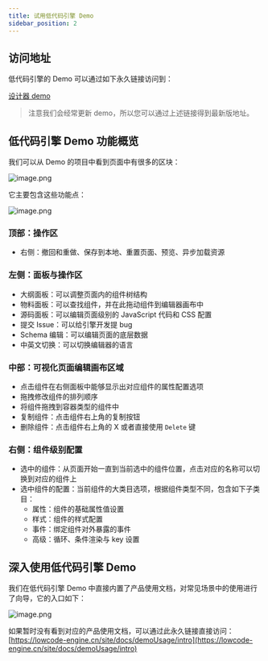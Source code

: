 ```yaml
---
title: 试用低代码引擎 Demo
sidebar_position: 2
---
```

## 访问地址

低代码引擎的 Demo 可以通过如下永久链接访问到：

[设计器 demo](https://lowcode-engine.cn/demo/demo-general/index.html)

> 注意我们会经常更新 demo，所以您可以通过上述链接得到最新版地址。


## 低代码引擎 Demo 功能概览

我们可以从 Demo 的项目中看到页面中有很多的区块：

![image.png](https://img.alicdn.com/imgextra/i2/O1CN01vlxdTD28c4JZcebbf_!!6000000007952-2-tps-3840-2160.png)

它主要包含这些功能点：

![image.png](https://img.alicdn.com/imgextra/i2/O1CN01QITHRY1sQaWzlvJv9_!!6000000005761-2-tps-3840-2160.png)

### 顶部：操作区

- 右侧：撤回和重做、保存到本地、重置页面、预览、异步加载资源
### 左侧：面板与操作区
- 大纲面板：可以调整页面内的组件树结构
- 物料面板：可以查找组件，并在此拖动组件到编辑器画布中
- 源码面板：可以编辑页面级别的 JavaScript 代码和 CSS 配置
- 提交 Issue：可以给引擎开发提 bug
- Schema 编辑：可以编辑页面的底层数据
- 中英文切换：可以切换编辑器的语言

### 中部：可视化页面编辑画布区域
- 点击组件在右侧面板中能够显示出对应组件的属性配置选项
- 拖拽修改组件的排列顺序
- 将组件拖拽到容器类型的组件中
- 复制组件：点击组件右上角的复制按钮
- 删除组件：点击组件右上角的 X 或者直接使用 `Delete` 键

### 右侧：组件级别配置
- 选中的组件：从页面开始一直到当前选中的组件位置，点击对应的名称可以切换到对应的组件上
- 选中组件的配置：当前组件的大类目选项，根据组件类型不同，包含如下子类目：
  - 属性：组件的基础属性值设置
  - 样式：组件的样式配置
  - 事件：绑定组件对外暴露的事件
  - 高级：循环、条件渲染与 key 设置

## 深入使用低代码引擎 Demo

我们在低代码引擎 Demo 中直接内置了产品使用文档，对常见场景中的使用进行了向导，它的入口如下：

![image.png](https://img.alicdn.com/imgextra/i3/O1CN01YU2LYS29YEbuLTtLL_!!6000000008079-2-tps-3070-1650.png)

如果暂时没有看到对应的产品使用文档，可以通过此永久链接直接访问：[https://lowcode-engine.cn/site/docs/demoUsage/intro](https://lowcode-engine.cn/site/docs/demoUsage/intro)
